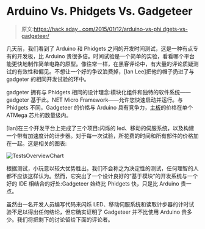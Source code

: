 # Arduino Vs. Phidgets Vs. Gadgeteer

> 原文:[https://hack aday . com/2015/01/12/arduino-vs-phi dgets-vs-gadgeteer/](https://hackaday.com/2015/01/12/arduino-vs-phidgets-vs-gadgeteer/)

几天前，我们看到了 Arduino 和 Phidgets 之间的开发时间测试，这是一种有点专有的开发板，比 Arduino 贵很多倍。时间试验是一个简单的实验，看看哪个平台能更快地制作简单电路的原型。像往常一样，在黑客评论中，有大量的评论质疑测试的有效性和偏见。不想让一个好的争议浪费掉，[Ian Lee]把他的帽子扔进了与 gadgeter 的相同开发试验的环中。

gadgeter 拥有与 Phidgets 相同的设计理念:模块化组件和独特的软件系统——gadgeter 基于此。NET Micro Framework——允许您快速启动并运行。与 Phidgets 不同，Gadgeteer 的价格与 Arduino 具有竞争力，[主板](https://www.ghielectronics.com/catalog/product/349)的价格在单个 ATMega 芯片的数量级内。

[Ian]在三个开发平台上完成了三个项目:闪烁的 led、移动的伺服系统，以及构建一个带有加速度计的计步器。对于每一次试验，所花费的时间和所有部件的价格加在一起。这是相关的图表:

![TestsOverviewChart](../Images/efdf033a440c54851be3762c52f46b52.png)

根据测试，小玩意以较大优势胜出。我们不会称之为决定性的测试，任何理智的人都不应该这样认为。然而，它突出了一个设计良好的“基于模块”的开发系统与一个好的 IDE 相结合的好处:Gadgeteer 始终比 Phidgets 快，只是比 Arduino 贵一点。

虽然由一名开发人员编写代码来闪烁 LED、移动伺服系统和读取计步器的计时试验不足以得出任何结论，但它确实证明了 Gadgeteer 并不比使用 Arduino 贵多少。我们将把剩下的讨论留给下面的评论者。